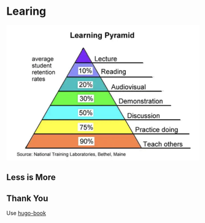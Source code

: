 # Learing

![Learning Pyramid](https://github.com/talkgo/learning/blob/master/images/learning_pyramid2.png)

## Less is More

## Thank You

Use [hugo-book](https://github.com/alex-shpak/hugo-book/)
